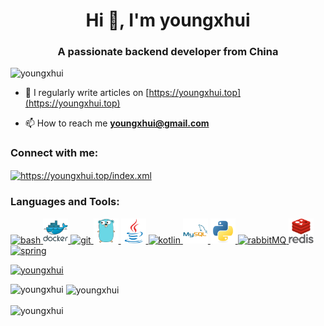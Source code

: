 <h1 align="center">Hi 👋, I'm youngxhui</h1>
<h3 align="center">A passionate backend developer from China</h3>

<p align="left"> <img src="https://komarev.com/ghpvc/?username=youngxhui&label=Profile%20views&color=0e75b6&style=flat" alt="youngxhui" /> </p>

- 📝 I regularly write articles on [https://youngxhui.top](https://youngxhui.top)

- 📫 How to reach me **youngxhui@gmail.com**

<h3 align="left">Connect with me:</h3>
<p align="left">
<a href="/https://youngxhui.top/index.xml" target="blank"><img align="center" src="https://raw.githubusercontent.com/rahuldkjain/github-profile-readme-generator/master/src/images/icons/Social/rss.svg" alt="https://youngxhui.top/index.xml" height="30" width="40" /></a>
</p>

<h3 align="left">Languages and Tools:</h3>
<p align="left"> <a href="https://www.gnu.org/software/bash/" target="_blank" rel="noreferrer"> <img src="https://www.vectorlogo.zone/logos/gnu_bash/gnu_bash-icon.svg" alt="bash" width="40" height="40"/> </a> <a href="https://www.docker.com/" target="_blank" rel="noreferrer"> <img src="https://raw.githubusercontent.com/devicons/devicon/master/icons/docker/docker-original-wordmark.svg" alt="docker" width="40" height="40"/> </a> <a href="https://git-scm.com/" target="_blank" rel="noreferrer"> <img src="https://www.vectorlogo.zone/logos/git-scm/git-scm-icon.svg" alt="git" width="40" height="40"/> </a> <a href="https://golang.org" target="_blank" rel="noreferrer"> <img src="https://raw.githubusercontent.com/devicons/devicon/master/icons/go/go-original.svg" alt="go" width="40" height="40"/> </a> <a href="https://www.java.com" target="_blank" rel="noreferrer"> <img src="https://raw.githubusercontent.com/devicons/devicon/master/icons/java/java-original.svg" alt="java" width="40" height="40"/> </a> <a href="https://kotlinlang.org" target="_blank" rel="noreferrer"> <img src="https://www.vectorlogo.zone/logos/kotlinlang/kotlinlang-icon.svg" alt="kotlin" width="40" height="40"/> </a> <a href="https://www.mysql.com/" target="_blank" rel="noreferrer"> <img src="https://raw.githubusercontent.com/devicons/devicon/master/icons/mysql/mysql-original-wordmark.svg" alt="mysql" width="40" height="40"/> </a> <a href="https://www.python.org" target="_blank" rel="noreferrer"> <img src="https://raw.githubusercontent.com/devicons/devicon/master/icons/python/python-original.svg" alt="python" width="40" height="40"/> </a> <a href="https://www.rabbitmq.com" target="_blank" rel="noreferrer"> <img src="https://www.vectorlogo.zone/logos/rabbitmq/rabbitmq-icon.svg" alt="rabbitMQ" width="40" height="40"/> </a> <a href="https://redis.io" target="_blank" rel="noreferrer"> <img src="https://raw.githubusercontent.com/devicons/devicon/master/icons/redis/redis-original-wordmark.svg" alt="redis" width="40" height="40"/> </a> <a href="https://spring.io/" target="_blank" rel="noreferrer"> <img src="https://www.vectorlogo.zone/logos/springio/springio-icon.svg" alt="spring" width="40" height="40"/> </a> </p>


<p align="left"> <a href="https://github.com/ryo-ma/github-profile-trophy"><img src="https://github-profile-trophy.vercel.app/?username=youngxhui" alt="youngxhui" /></a> </p>


<p><img align="left" src="https://github-readme-stats.vercel.app/api/top-langs?username=youngxhui&show_icons=true&theme=dark&locale=en&layout=compact&hide=ipynb,html" alt="youngxhui" /></p>

<p>&nbsp;<img align="center" src="https://github-readme-stats.vercel.app/api?username=youngxhui&show_icons=true&theme=dark&locale=en" alt="youngxhui" /></p>

<p><img align="center" src="https://github-readme-streak-stats.herokuapp.com/?user=youngxhui&theme=dark" alt="youngxhui" /></p>


